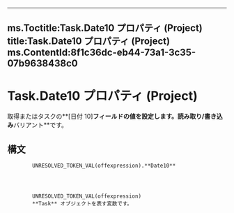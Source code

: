

---
ms.Toctitle:Task.Date10 プロパティ (Project)
title:Task.Date10 プロパティ (Project)
ms.ContentId:8f1c36dc-eb44-73a1-3c35-07b9638438c0
---
# Task.Date10 プロパティ (Project)




取得またはタスクの**[日付 10]**フィールドの値を設定します。読み取り/書き込み**バリアント**です。

## 構文

            UNRESOLVED_TOKEN_VAL(offexpression).**Date10**




            UNRESOLVED_TOKEN_VAL(offexpression)
            **Task** オブジェクトを表す変数です。




